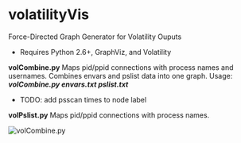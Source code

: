 # volatilityVis
Force-Directed Graph Generator for Volatility Ouputs
- Requires Python 2.6+, GraphViz, and Volatility

<b> volCombine.py</b>
Maps pid/ppid connections with process names and usernames.  Combines envars and pslist data into one graph.  Usage:  <b><i>volCombine.py envars.txt pslist.txt</i></b>
- TODO:  add psscan times to node label

<b>volPslist.py</b>
Maps pid/ppid connections with process names.

![volCombine.py](https://github.com/bonifield/volatilityVis/blob/master/combine-1495907453.png)
